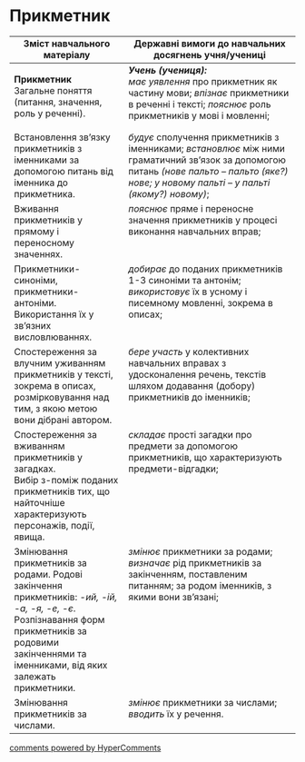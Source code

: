 <div id="hypercomments_widget" class="js-hypercomments-widget invisible"></div>

# Прикметник  

<table>
  <tr>
    <td width="40%" align="center"><b>Зміст навчального матеріалу</b></td>
    <td width="60%" align="center"><b>Державні вимоги до навчальних досягнень учня/учениці</b></td>
  </tr>
<tbody>
  <tr>
    <td width="40%" style="vertical-align:top !important;">
    <p><b>Прикметник</b><br>
Загальне поняття (питання, значення, роль у реченні).</td>
    <td width="60%" style="vertical-align:top !important;">
<i><b>Учень (учениця):</b></i><br>
<i>має уявлення</i> про прикметник як частину мови; <i>впізнає</i> прикметники в реченні і тексті; <i>пояснює</i> роль прикметників у мові і мовленні; </td>
  </tr>
  <tr>
    <td width="40%" style="vertical-align:top !important;">
Встановлення зв’язку прикметників з іменниками за допомогою питань від іменника до прикметника.</td>
    <td width="60%" style="vertical-align:top !important;">
<i>будує</i> сполучення прикметників з іменниками; <i>встановлює</i> між ними граматичний зв’язок за допомогою питань <i>(нове пальто – пальто (яке?) нове; у новому пальті – у пальті (якому?) новому)</i>; </td>
  </tr>
  <tr>
    <td width="40%" style="vertical-align:top !important;">
Вживання прикметників у прямому і переносному значеннях. </td>
    <td width="60%" style="vertical-align:top !important;">
<i>пояснює</i> пряме і переносне значення прикметників у процесі виконання навчальних вправ;</td>
  </tr>
  <tr>
    <td width="40%" style="vertical-align:top !important;">
Прикметники-синоніми, прикметники-антоніми. Використання їх у зв’язних висловлюваннях.</td>
    <td width="60%" style="vertical-align:top !important;">
<i>добирає</i> до поданих прикметників 1-3 синоніми та антонім; <i>використовує</i> їх в усному і писемному мовленні, зокрема в описах;</td>
  </tr>
  <tr>
    <td width="40%" style="vertical-align:top !important;">
Спостереження за влучним уживанням прикметників у тексті, зокрема в описах, розмірковування над тим, з якою метою вони дібрані автором. </td>
    <td width="60%" style="vertical-align:top !important;">
<i>бере участь</i> у колективних навчальних вправах з удосконалення речень, текстів шляхом додавання (добору) прикметників до іменників;</td>
  </tr>
  <tr>
    <td width="40%" style="vertical-align:top !important;">
Спостереження за вживанням прикметників у загадках.<br>
Вибір з-поміж поданих прикметників тих, що найточніше характеризують персонажів, події, явища.<br></td>
    <td width="60%" style="vertical-align:top !important;">
<i>складає</i> прості загадки про предмети за допомогою прикметників, що характеризують предмети-відгадки;</td>
  </tr>
  <tr>
    <td width="40%" style="vertical-align:top !important;">
Змінювання прикметників за родами. Родові закінчення прикметників: <i>-ий, -ій, -а, -я, -е, -є</i>. Розпізнавання форм прикметників за родовими закінченнями та іменниками, від яких залежать прикметники.</td>
    <td width="60%" style="vertical-align:top !important;">
<i>змінює</i> прикметники за родами; <i>визначає</i> рід прикметників за закінченням, поставленим питанням; за родом іменників, з якими вони зв’язані;</td>
  </tr>
  <tr>
    <td width="40%" style="vertical-align:top !important;">
Змінювання прикметників за числами.</td>
    <td width="60%" style="vertical-align:top !important;"> 
<i>змінює</i> прикметники за числами; <i>вводить</i> їх у речення.</td>
  </tr>
</tbody>
</table>

<div class="js-hypercomments-container">
<a href="http://hypercomments.com" class="hc-link" title="comments widget">comments powered by HyperComments</a>
</div>